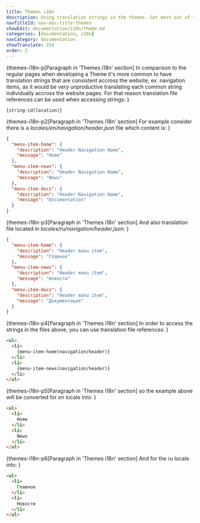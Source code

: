 ```yaml
---
title: Themes i18n
description: Using translation strings in the themes. Get most out of the <fix>CMintS</fix> Internationalization(i18n) tools.
navTitleId: nav-doc-title-themes
showEdit: documentation/i18n/theme.md
categories: [documentation, i18n]
navCategory: documentation
showTranslate: 154
order: 2
---
```


{themes-i18n-p[Paragraph in 'Themes i18n' section]
In comparison to the regular pages when developing a Theme it's more common to
have translation strings that are consistent accross the website, ex. navigation
items, as it would be very unproductive translating each common string
individually accross the website pages. For that reason translation file
references can be used when accessing strings:
}

```
{string-id(location)}
```

{themes-i18n-p2[Paragraph in 'Themes i18n' section]
For example consider there is a <fix>*locales/en/navigation/header.json*</fix>
file which content is:
}

```json
{
  "menu-item-home": {
    "description": "Header Navigation Name",
    "message": "Home"
  },
  "menu-item-news": {
    "description": "Header Navigation Name",
    "message": "News"
  },
  "menu-item-docs": {
    "description": "Header Navigation Name",
    "message": "Documentation"
  }
}
```

{themes-i18n-p3[Paragraph in 'Themes i18n' section]
And also translation file located in
<fix>*locales/ru/navigation/header.json*</fix>:
}

```json
{
  "menu-item-home": {
    "description": "Header manu item",
    "message": "Главное"
  },
  "menu-item-news": {
    "description": "Header manu item",
    "message": "Новости"
  },
  "menu-item-docs": {
    "description": "Header manu item",
    "message": "Документация"
  }
}
```

{themes-i18n-p4[Paragraph in 'Themes i18n' section]
In order to access the strings in the files above, you can use translation file
references:
}

```html
<ul>
  <li>
    {menu-item-home(navigation/header)}
  </li>
  <li>
    {menu-item-news(navigation/header)}
  </li>
</ul>
```

{themes-i18n-p5[Paragraph in 'Themes i18n' section]
so the example above will be converted for <fix>*en*</fix> locale into:
}

```html
<ul>
  <li>
    Home
  </li>
  <li>
    News
  </li>
</ul>
```

{themes-i18n-p6[Paragraph in 'Themes i18n' section]
And for the <fix>*ru*</fix> locale into:
}

```html
<ul>
  <li>
    Главное
  </li>
  <li>
    Новости
  </li>
</ul>
```
